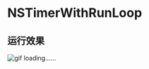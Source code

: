 # NSTimerWithRunLoop
## 运行效果
![gif loading……](https://github.com/lizelu/NSTimerWithRunLoop/blob/master/Timer.gif)
